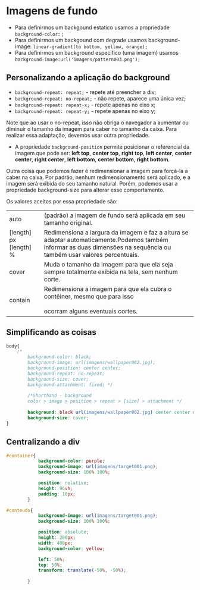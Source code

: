 # Imagens de fundo

- Para definirmos um backgound estatico usamos a propriedade `background-color:` ;
- Para definirmos um backgound com degrade usamos background-image: `linear-gradient(to bottom, yellow, orange);`
- Para definirmos um background especifico (uma imagem) usamos `background-image:url('imagens/pattern003.png');`

## Personalizando a aplicação do background

- `background-repeat: repeat;` \- repete até preencher a div;
- `background-repeat: no-repeat;` \- não repete, aparece uma única vez;
- `background-repeat: repeat-x;` \- repete apenas no eixo x;
- `background-repeat: repeat-y;` \- repete apenas no eixo y;

Note que ao usar o no-repeat, isso não obriga o navegador a aumentar ou diminuir o tamanho da imagem para caber no tamanho da caixa. Para realizar essa adaptação, devemos usar outra propriedade.

- A propriedade `background-position` permite posicionar o referencial da imagem que pode ser: **left top**, **center top**, **right top**, **left center**, **center center**, **right center**, **left bottom**, **center bottom**, **right bottom**.

Outra coisa que podemos fazer é redimensionar a imagem para forçá-la a caber na caixa. Por padrão, nenhum redimensionamento será aplicado, e a imagem será exibida do seu tamanho natural. Porém, podemos usar a propriedade background-size para alterar esse comportamento.

Os valores aceitos por essa propriedade são:

|     |     |
| --- | --- |
| auto | (padrão) a imagem de fundo será aplicada em seu tamanho original. |
| \[length\] px \[length\] % | Redimensiona a largura da imagem e faz a altura se adaptar automaticamente.Podemos também informar as duas dimensões na sequência ou também usar valores percentuais. |
| cover | Muda o tamanho da imagem para que ela seja sempre totalmente exibida na tela, sem nenhum corte. |
| contain | Redimensiona a imagem para que ela cubra o contêiner, mesmo que para isso<br><br>ocorram alguns eventuais cortes. |

## Simplificando as coisas

```css
body{
    /*
    	background-color: black;
        background-image: url(imagens/wallpaper002.jpg);
        background-position: center center;
        background-repeat: no-repeat;
        background-size: cover;
        background-attachment: fixed; */
    
     	/*Shorthand - background
     	color > image > position > repeat > [size] > attachment */
     	
    	background: black url(imagens/wallpaper002.jpg) center center no-repeat fixed;
        background-size: cover;
}
```

## Centralizando a div

```css
#container{
            background-color: purple;
            background-image: url(imagens/target001.png);
            background-size: 100% 100%;

            position: relative;
            height: 96vh;
            padding: 10px;
        }

#conteudo{
            background-image: url(imagens/target001.png);
            background-size: 100% 100%;

            position: absolute;
            height: 200px;
            width: 400px;
            background-color: yellow;

            left: 50%;
            top: 50%;
            transform: translate(-50%, -50%);
            
        }
```